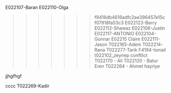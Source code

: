 E022107-Baran
E022110-Olga

> > > > > > > f9416db4616adfc2ae396457e15cf07918fa53c3
> > > > > > > E022123-Barry
> > > > > > > E022112-Shawaz
> > > > > > > E022106-Justin
> > > > > > > E022117-ANTONIO
> > > > > > > E022104-Gunnar
> > > > > > > E02215 Claire
> > > > > > > E022111-Jason
> > > > > > > T022165-Adem
> > > > > > > T022214-Rana
> > > > > > > T022277-Tarik
> > > > > > > F4194-Ismail
> > > > > > > t022102_zeynep
> > > > > > > conftlict
> > > > > > > T022170 - Ali
> > > > > > > T022120 - Batur Eren
> > > > > > > T022264 - Ahmet
hayriye

jjhgfhgf


cccc
T022269-Kadir